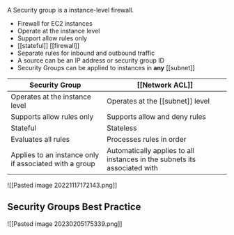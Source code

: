 A Security group is a instance-level firewall.

*   Firewall for EC2 instances  
*   Operate at the instance level
*   Support allow rules only
*   [[stateful]] [[firewall]]
*   Separate rules for inbound and outbound traffic
*   A source can be an IP address or security group ID
*   Security Groups can be applied to instances in **any** [[subnet]]

| Security Group | [[Network ACL]] |
| ---- | -------- |
| Operates at the instance level | Operates at the [[subnet]] level
| Supports allow rules only | Supports allow and deny rules
| Stateful | Stateless
| Evaluates all rules | Processes rules in order
| Applies to an instance only if associated with a group | Automatically applies to all instances in the subnets its associated with

![[Pasted image 20221117172143.png]]

## Security Groups Best Practice

![[Pasted image 20230205175339.png]]